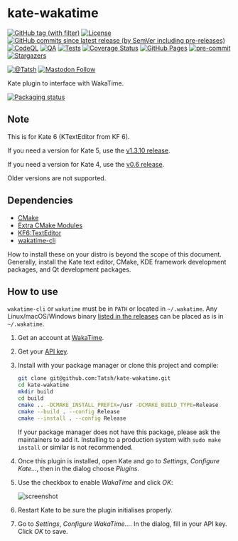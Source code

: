 # kate-wakatime

[![GitHub tag (with filter)](https://img.shields.io/github/v/tag/Tatsh/kate-wakatime)](https://github.com/Tatsh/kate-wakatime/tags)
[![License](https://img.shields.io/github/license/Tatsh/kate-wakatime)](https://github.com/Tatsh/kate-wakatime/blob/master/LICENSE.txt)
[![GitHub commits since latest release (by SemVer including pre-releases)](https://img.shields.io/github/commits-since/Tatsh/kate-wakatime/v1.5.3/master)](https://github.com/Tatsh/kate-wakatime/compare/v1.5.3...master)
[![CodeQL](https://github.com/Tatsh/kate-wakatime/actions/workflows/codeql.yml/badge.svg)](https://github.com/Tatsh/kate-wakatime/actions/workflows/codeql.yml)
[![QA](https://github.com/Tatsh/kate-wakatime/actions/workflows/qa.yml/badge.svg)](https://github.com/Tatsh/kate-wakatime/actions/workflows/qa.yml)
[![Tests](https://github.com/Tatsh/kate-wakatime/actions/workflows/tests.yml/badge.svg)](https://github.com/Tatsh/kate-wakatime/actions/workflows/tests.yml)
[![Coverage Status](https://coveralls.io/repos/github/Tatsh/kate-wakatime/badge.svg?branch=master)](https://coveralls.io/github/Tatsh/kate-wakatime?branch=master)
[![GitHub Pages](https://github.com/Tatsh/kate-wakatime/actions/workflows/pages.yml/badge.svg)](https://tatsh.github.io/kate-wakatime/)
[![pre-commit](https://img.shields.io/badge/pre--commit-enabled-brightgreen?logo=pre-commit&logoColor=white)](https://github.com/pre-commit/pre-commit)
[![Stargazers](https://img.shields.io/github/stars/Tatsh/kate-wakatime?logo=github&style=flat)](https://github.com/Tatsh/kate-wakatime/stargazers)

[![@Tatsh](https://img.shields.io/badge/dynamic/json?url=https%3A%2F%2Fpublic.api.bsky.app%2Fxrpc%2Fapp.bsky.actor.getProfile%2F%3Factor%3Ddid%3Aplc%3Auq42idtvuccnmtl57nsucz72%26query%3D%24.followersCount%26style%3Dsocial%26logo%3Dbluesky%26label%3DFollow%2520%40Tatsh&query=%24.followersCount&style=social&logo=bluesky&label=Follow%20%40Tatsh)](https://bsky.app/profile/Tatsh.bsky.social)
[![Mastodon Follow](https://img.shields.io/mastodon/follow/109370961877277568?domain=hostux.social&style=social)](https://hostux.social/@Tatsh)

Kate plugin to interface with WakaTime.

[![Packaging status](https://repology.org/badge/vertical-allrepos/kate-wakatime.svg)](https://repology.org/project/kate-wakatime/versions)

## Note

This is for Kate 6 (KTextEditor from KF 6).

If you need a version for Kate 5, use the [v1.3.10 release](https://github.com/Tatsh/kate-wakatime/releases).

If you need a version for Kate 4, use the [v0.6 release](https://github.com/Tatsh/kate-wakatime/releases).

Older versions are not supported.

## Dependencies

- [CMake](https://cmake.org/)
- [Extra CMake Modules](https://invent.kde.org/frameworks/extra-cmake-modules)
- [KF6:TextEditor](https://develop.kde.org/products/frameworks/)
- [wakatime-cli](https://github.com/wakatime/wakatime-cli)

How to install these on your distro is beyond the scope of this document. Generally, install the
Kate text editor, CMake, KDE framework development packages, and Qt development packages.

## How to use

`wakatime-cli` or `wakatime` must be in `PATH` or located in `~/.wakatime`. Any Linux/macOS/Windows
binary [listed in the releases](https://github.com/wakatime/wakatime-cli/releases) can be placed as
is in `~/.wakatime`.

1. Get an account at [WakaTime](https://wakatime.com).
1. Get your [API key](https://wakatime.com/settings).
1. Install with your package manager or clone this project and compile:

   ```bash
   git clone git@github.com:Tatsh/kate-wakatime.git
   cd kate-wakatime
   mkdir build
   cd build
   cmake .. -DCMAKE_INSTALL_PREFIX=/usr -DCMAKE_BUILD_TYPE=Release
   cmake --build . --config Release
   cmake --install . --config Release
   ```

   If your package manager does not have this package, please ask the maintainers to add it.
   Installing to a production system with `sudo make install` or similar is not recommended.

1. Once this plugin is installed, open Kate and go to _Settings_, _Configure Kate..._, then in the
   dialog choose _Plugins_.
1. Use the checkbox to enable _WakaTime_ and click _OK_:

   ![screenshot](https://user-images.githubusercontent.com/724848/53671349-f6a91280-3c4b-11e9-88b9-01f2cdc3cf67.png)

1. Restart Kate to be sure the plugin initialises properly.
1. Go to _Settings_, _Configure WakaTime..._. In the dialog, fill in your API key. Click _OK_ to
   save.
